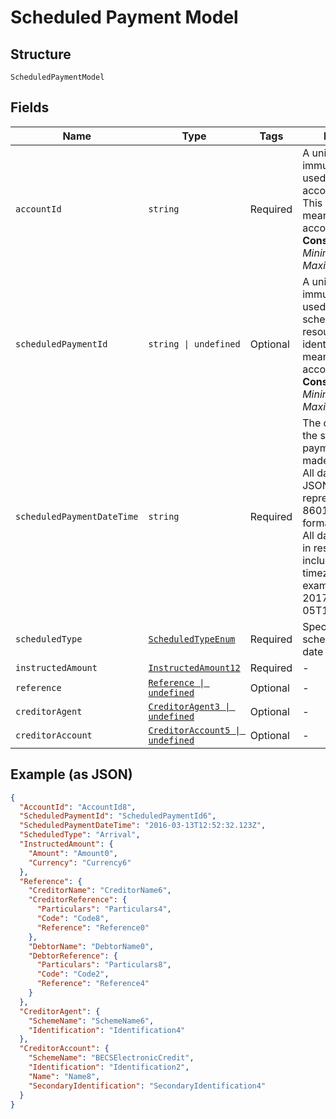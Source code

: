 
# Scheduled Payment Model

## Structure

`ScheduledPaymentModel`

## Fields

| Name | Type | Tags | Description |
|  --- | --- | --- | --- |
| `accountId` | `string` | Required | A unique and immutable identifier used to identify the account resource. This identifier has no meaning to the account owner.<br>**Constraints**: *Minimum Length*: `1`, *Maximum Length*: `40` |
| `scheduledPaymentId` | `string \| undefined` | Optional | A unique and immutable identifier used to identify the scheduled payment resource. This identifier has no meaning to the account owner.<br>**Constraints**: *Minimum Length*: `1`, *Maximum Length*: `40` |
| `scheduledPaymentDateTime` | `string` | Required | The date on which the scheduled payment will be made.<br>All dates in the JSON payloads are represented in ISO 8601 date-time format.<br>All date-time fields in responses must include the timezone. An example is below:<br>2017-04-05T10:43:07+00:00 |
| `scheduledType` | [`ScheduledTypeEnum`](../../doc/models/scheduled-type-enum.md) | Required | Specifies the scheduled payment date type requested |
| `instructedAmount` | [`InstructedAmount12`](../../doc/models/instructed-amount-12.md) | Required | - |
| `reference` | [`Reference \| undefined`](../../doc/models/reference.md) | Optional | - |
| `creditorAgent` | [`CreditorAgent3 \| undefined`](../../doc/models/creditor-agent-3.md) | Optional | - |
| `creditorAccount` | [`CreditorAccount5 \| undefined`](../../doc/models/creditor-account-5.md) | Optional | - |

## Example (as JSON)

```json
{
  "AccountId": "AccountId8",
  "ScheduledPaymentId": "ScheduledPaymentId6",
  "ScheduledPaymentDateTime": "2016-03-13T12:52:32.123Z",
  "ScheduledType": "Arrival",
  "InstructedAmount": {
    "Amount": "Amount0",
    "Currency": "Currency6"
  },
  "Reference": {
    "CreditorName": "CreditorName6",
    "CreditorReference": {
      "Particulars": "Particulars4",
      "Code": "Code8",
      "Reference": "Reference0"
    },
    "DebtorName": "DebtorName0",
    "DebtorReference": {
      "Particulars": "Particulars8",
      "Code": "Code2",
      "Reference": "Reference4"
    }
  },
  "CreditorAgent": {
    "SchemeName": "SchemeName6",
    "Identification": "Identification4"
  },
  "CreditorAccount": {
    "SchemeName": "BECSElectronicCredit",
    "Identification": "Identification2",
    "Name": "Name8",
    "SecondaryIdentification": "SecondaryIdentification4"
  }
}
```

